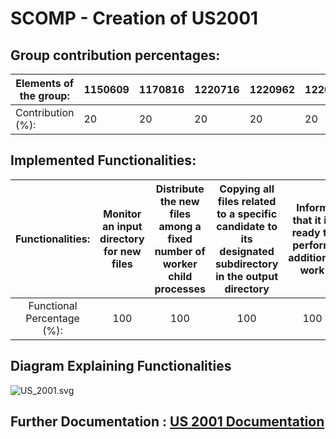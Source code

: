 # SCOMP - Creation of US2001

## Group contribution percentages:

| Elements of the group: | 1150609 | 1170816 | 1220716 | 1220962 | 1220976 |
|------------------------|---------|---------|---------|---------|---------|
| Contribution (%):      | 20      | 20      | 20      | 20      | 20      |

## Implemented Functionalities:

|      Functionalities:      | Monitor an input directory for new files | Distribute the new files among a fixed number of worker child processes | Copying all files related to a specific candidate to its designated subdirectory in the output directory | Inform that it is ready to perform additional work | Generate a report file in the output directory | Terminate all children and wait for their termination | Signal Handling | Integration Tests |
|:--------------------------:|:----------------------------------------:|:-----------------------------------------------------------------------:|:--------------------------------------------------------------------------------------------------------:|:--------------------------------------------------:|:----------------------------------------------:|:-----------------------------------------------------:|:---------------:|:-----------------:|
| Functional Percentage (%): |                   100                    |                                   100                                   |                                                   100                                                    |                        100                         |                      100                       |                          100                          |       100       |        100        |


## Diagram Explaining Functionalities
![US_2001.svg](../docs/sprintb/us_2001/US_2001.svg)

## Further Documentation : [US 2001 Documentation](../docs/sprintb/us_2001/readme.md)